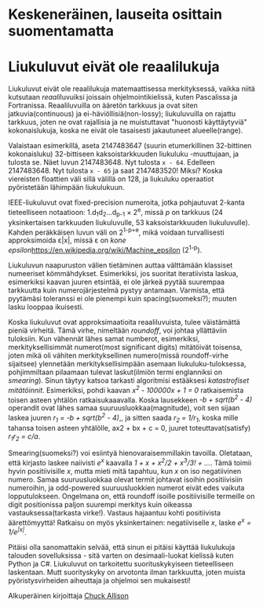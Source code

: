 # Keskeneräinen, lauseita osittain suomentamatta
# Liukuluvut eivät ole reaalilukuja

Liukuluvut eivät ole reaalilukuja matemaattisessa merkityksessä, vaikka niitä kutsutaan *reaali*luvuiksi joissain ohjelmointikielissä, kuten Pascalissa ja Fortranissa. Reaaliluvuilla on ääretön tarkkuus ja ovat siten jatkuvia(continuous) ja ei-häviöllisiä(non-lossy); liukuluvuilla on rajattu tarkkuus, joten ne ovat rajallisia ja ne muistuttavat "huonosti käyttäytyviä" kokonaislukuja, koska ne eivät ole tasaisesti jakautuneet alueelle(range).

Valaistaan esimerkillä, aseta 2147483647 (suurin etumerkillinen 32-bittinen kokonaisluku) 32-bittiseen kaksoistarkkuuden liukuluku -muuttujaan, ja tulosta se. Näet luvun 2147483648. Nyt tulosta `x - 64`. Edelleen 2147483648. Nyt tulosta `x - 65` ja saat 2147483520! Miksi? Koska viereisten floattien väli sillä välillä on 128, ja liukuluku operaatiot pyöristetään lähimpään liukulukuun.

IEEE-liukuluvut ovat fixed-precision numeroita, jotka pohjautuvat 2-kanta tieteelliseen notaatioon: 1.d<sub>1</sub>d<sub>2</sub>...d<sub>p-1</sub> × 2<sup>e</sup>, missä *p* on tarkkuus (24 yksinkertaisen tarkkuuden liukuluvulle, 53 kaksoistarkkuuden liukuluvulle). Kahden peräkkäisen luvun väli on 2<sup>1-p+e</sup>, mikä voidaan turvallisesti approksimoida ε|x|, missä ε on *kone epsilon*https://en.wikipedia.org/wiki/Machine_epsilon (2<sup>1-p</sup>).

Liukuluvun naapuruston välien tietäminen auttaa välttämään klassiset numeeriset kömmähdykset. Esimerkiksi, jos suoritat iteratiivista laskua, esimerkiksi kaavan juuren etsintää, ei ole järkeä pyytää suurempaa tarkkuutta kuin numerojärjestelmä pystyy antamaan. Varmista, että pyytämäsi toleranssi ei ole pienempi kuin spacing(suomeksi?); muuten lasku looppaa ikuisesti.

Koska liukuluvut ovat approksimaatioita reaaliluvuista, tulee väistämättä pieniä virheitä. Tämä virhe, nimeltään *roundoff*, voi johtaa yllättäviin tuloksiin. Kun vähennät lähes samat numberot, esimerkiksi, merkityksellisimmät numerot(most significant digits) mitätöivät toisensa, joten mikä oli vähiten merkityksellinen numero(missä roundoff-virhe sijaitsee) ylennetään merkityksellisimpään asemaan liukuluku-tuloksessa, pohjimmiltaan pilaamaan tulevat laskut(ilmiön termi englanniksi on *smearing*). Sinun täytyy katsoa tarkasti algoritmisi estääksesi *katastrofiset mitätöinnit*. Esimerkiksi, pohdi kaavan *x<sup>2</sup> - 100000x + 1 = 0* ratkaisemista toisen asteen yhtälön ratkaisukaaavalla. Koska lausekkeen *-b + sqrt(b<sup>2</sup> - 4)* operandit ovat lähes samaa suuruusluokkaa(magnitude), voit sen sijaan laskea juuren *r<sub>1</sub> = -b + sqrt(b<sup>2</sup> - 4)*,, ja sitten saada *r<sub>2</sub> = 1/r<sub>1</sub>*, koska mille tahansa toisen asteen yhtälölle, ax2 + bx + c = 0, juuret toteuttavat(satisfy) *r<sub>1</sub>r<sub>2</sub> = c/a*.

Smearing(suomeksi?) voi esiintyä hienovaraisemmillakin tavoilla. Oletataan, että kirjasto laskee naiivisti *e<sup>x</sup>* kaavalla *1 + x + x<sup>2</sup>/2 + x<sup>3</sup>/3!  + ...*. Tämä toimii hyvin positiivisille *x*, mutta mieti mitä tapahtuu, kun *x* on iso negatiivinen numero. Samaa suuruusluokkaa olevat termit johtavat isoihin positiivisiin numeroihin, ja odd-powered suuruusluokkien numerot eivät edes vaikuta lopputulokseen. Ongelmana on, että roundoff isoille positiivisille termeille on digit positionissa paljon suurempi merkitys kuin oikeassa vastauksessa(tarkasta virke!). Vastaus hajaantuu kohti positiivista äärettömyyttä! Ratkaisu on myös yksinkertainen: negatiiviselle *x*, laske *e<sup>x</sup> = 1/e<sup>|x|</sup>*.

Pitäisi olla sanomattakin selvää, että sinun ei pitäisi käyttää liukulukuja talouden sovelluksissa - sitä varten on desimaali-luokat kielissä kuten Python ja C#. Liukuluvut on tarkoitettu suorituskykyiseen tieteelliseen laskentaan. Mutt suorityskyky on arvotonta ilman tarkkuutta, joten muista pyöristysvirheiden aiheuttaja ja ohjelmoi sen mukaisesti!

Alkuperäinen kirjoittaja [Chuck Allison](http://programmer.97things.oreilly.com/wiki/index.php/Chuck_Allison)